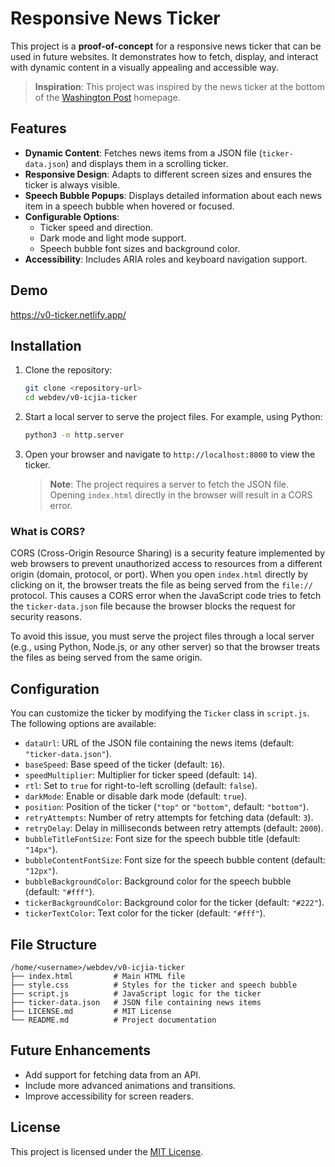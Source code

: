# Responsive News Ticker

This project is a **proof-of-concept** for a responsive news ticker that can be used in future websites. It demonstrates how to fetch, display, and interact with dynamic content in a visually appealing and accessible way.

> **Inspiration**: This project was inspired by the news ticker at the bottom of the [Washington Post](https://washingtonpost.com) homepage.

## Features

- **Dynamic Content**: Fetches news items from a JSON file (`ticker-data.json`) and displays them in a scrolling ticker.
- **Responsive Design**: Adapts to different screen sizes and ensures the ticker is always visible.
- **Speech Bubble Popups**: Displays detailed information about each news item in a speech bubble when hovered or focused.
- **Configurable Options**:
  - Ticker speed and direction.
  - Dark mode and light mode support.
  - Speech bubble font sizes and background color.
- **Accessibility**: Includes ARIA roles and keyboard navigation support.

## Demo

https://v0-ticker.netlify.app/

## Installation

1. Clone the repository:

   ```bash
   git clone <repository-url>
   cd webdev/v0-icjia-ticker
   ```

2. Start a local server to serve the project files. For example, using Python:

   ```bash
   python3 -m http.server
   ```

3. Open your browser and navigate to `http://localhost:8000` to view the ticker.

   > **Note**: The project requires a server to fetch the JSON file. Opening `index.html` directly in the browser will result in a CORS error.

### What is CORS?

CORS (Cross-Origin Resource Sharing) is a security feature implemented by web browsers to prevent unauthorized access to resources from a different origin (domain, protocol, or port). When you open `index.html` directly by clicking on it, the browser treats the file as being served from the `file://` protocol. This causes a CORS error when the JavaScript code tries to fetch the `ticker-data.json` file because the browser blocks the request for security reasons.

To avoid this issue, you must serve the project files through a local server (e.g., using Python, Node.js, or any other server) so that the browser treats the files as being served from the same origin.

## Configuration

You can customize the ticker by modifying the `Ticker` class in `script.js`. The following options are available:

- `dataUrl`: URL of the JSON file containing the news items (default: `"ticker-data.json"`).
- `baseSpeed`: Base speed of the ticker (default: `16`).
- `speedMultiplier`: Multiplier for ticker speed (default: `14`).
- `rtl`: Set to `true` for right-to-left scrolling (default: `false`).
- `darkMode`: Enable or disable dark mode (default: `true`).
- `position`: Position of the ticker (`"top"` or `"bottom"`, default: `"bottom"`).
- `retryAttempts`: Number of retry attempts for fetching data (default: `3`).
- `retryDelay`: Delay in milliseconds between retry attempts (default: `2000`).
- `bubbleTitleFontSize`: Font size for the speech bubble title (default: `"14px"`).
- `bubbleContentFontSize`: Font size for the speech bubble content (default: `"12px"`).
- `bubbleBackgroundColor`: Background color for the speech bubble (default: `"#fff"`).
- `tickerBackgroundColor`: Background color for the ticker (default: `"#222"`).
- `tickerTextColor`: Text color for the ticker (default: `"#fff"`).

## File Structure

```
/home/<username>/webdev/v0-icjia-ticker
├── index.html         # Main HTML file
├── style.css          # Styles for the ticker and speech bubble
├── script.js          # JavaScript logic for the ticker
├── ticker-data.json   # JSON file containing news items
├── LICENSE.md         # MIT License
└── README.md          # Project documentation
```

## Future Enhancements

- Add support for fetching data from an API.
- Include more advanced animations and transitions.
- Improve accessibility for screen readers.

## License

This project is licensed under the [MIT License](LICENSE.md).
